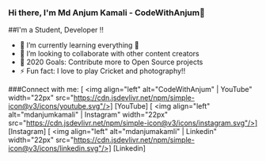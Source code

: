 ### Hi there, I'm Md Anjum Kamali - CodeWithAnjum👋


##I'm a Student, Developer !!
- 🌱 I’m currently learning everything 🤣
- 👯 I’m looking to collaborate with other content creators
- 🥅 2020 Goals: Contribute more to Open Source projects
- ⚡ Fun fact: I love to play Cricket and photography!!
 

###Connect with me:
[ <img align="left" alt="CodeWithAnjum" | YouTube" width="22px" src="https://cdn.jsdevlivr.net/npm/simple-icon@v3/icons/youtube.svg"/>]   [YouTube] 
[ <img align="left" alt="mdanjumkamali" | Instagram" width="22px" src="https://cdn.jsdevlivr.net/npm/simple-icon@v3/icons/instagram.svg"/>] [Instagram]
[ <img align="left" alt="mdanjumakamli" | Linkedin" width="22px" src="https://cdn.jsdevlivr.net/npm/simple-icon@v3/icons/linkedin.svg"/>] [Linkedin]
<br/>


 
